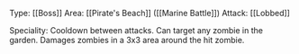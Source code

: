 Type: [[Boss]]
Area: [[Pirate's Beach]] ([[Marine Battle]])
Attack: [[Lobbed]]

Speciality: Cooldown between attacks. Can target any zombie in the garden. Damages zombies in a 3x3 area around the hit zombie.